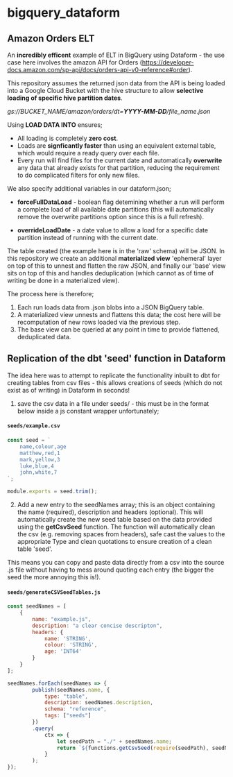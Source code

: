 # bigquery_dataform

## Amazon Orders ELT

An **incredibly efficent** example of ELT in BigQuery using Dataform - the use case here involves the amazon API for Orders (https://developer-docs.amazon.com/sp-api/docs/orders-api-v0-reference#order).


This repository assumes the returned json data from the API is being loaded into a Google Cloud Bucket with the hive structure to allow **selective loading of specific hive partition dates**.

*gs://BUCKET_NAME/amazon/orders/dt=**YYYY-MM-DD**/file_name.json*

Using **LOAD DATA INTO** ensures;

* All loading is completely **zero cost**.
* Loads are **signficantly faster** than using an equivalent external table, which would require a ready query over each file.
* Every run will find files for the current date and automatically **overwrite** any data that already exists for that partition, reducing the requirement to do complicated filters for only new files.


We also specify additional variables in our dataform.json;

* **forceFullDataLoad** - boolean flag detemining whether a run will perform a complete load of all available date partitions (this will automatically remove the overwrite partitions option since this is a full refresh).

* **overrideLoadDate** - a date value to allow a load for a specific date partition instead of running with the current date.

The table created (the example here is in the 'raw' schema) will be JSON. In this repository we create an additional **materialized view** 'ephemeral' layer on top of this to unnest and flatten the raw JSON, and finally our 'base' view sits on top of this and handles deduplication (which cannot as of time of writing be done in a materialized view).

The process here is therefore;

1. Each run loads data from .json blobs into a JSON BigQuery table.
2. A materialized view unnests and flattens this data; the cost here will be recomputation of new rows loaded via the previous step.
3. The base view can be queried at any point in time to provide flattened, deduplicated data. 


## Replication of the **dbt** 'seed' function in **Dataform**

The idea here was to attempt to replicate the functionality inbuilt to dbt for creating tables from csv files - this allows creations of seeds (which do not exist as of writing) in Dataform in seconds!

1. save the csv data in a file under seeds/ - this must be in the format below inside a js constant wrapper unfortunately;

#### **`seeds/example.csv`**
``` js 
const seed = `
    name,colour,age
    matthew,red,1
    mark,yellow,3
    luke,blue,4
    john,white,7
`;

module.exports = seed.trim();
```

2. Add a new entry to the seedNames array; this is an object containing the name (required), description and headers (optional). This will automatically create the new seed table based on the data provided using the **getCsvSeed** function. The function will automatically clean the csv (e.g. removing spaces from headers), safe cast the values to the appropriate Type and clean quotations to ensure creation of a clean table 'seed'.

This means you can copy and paste data directly from a csv into the source .js file without having to mess around quoting each entry (the bigger the seed the more annoying this is!).

#### **`seeds/generateCSVSeedTables.js`**
``` js 
const seedNames = [
    {
        name: "example.js",
        description: "a clear concise descripton",
        headers: {
            name: 'STRING',
            colour: 'STRING',
            age: 'INT64'
        }
    }
];

seedNames.forEach(seedNames => {
		publish(seedNames.name, {
			type: "table",
			description: seedNames.description,
			schema: "reference",
			tags: ["seeds"]
		})
        .query(
            ctx => {
                let seedPath = "./" + seedNames.name;
                return `${functions.getCsvSeed(require(seedPath), seedNames.headers ? seedNames.headers : 'None')}`
            }
        );
});
```

